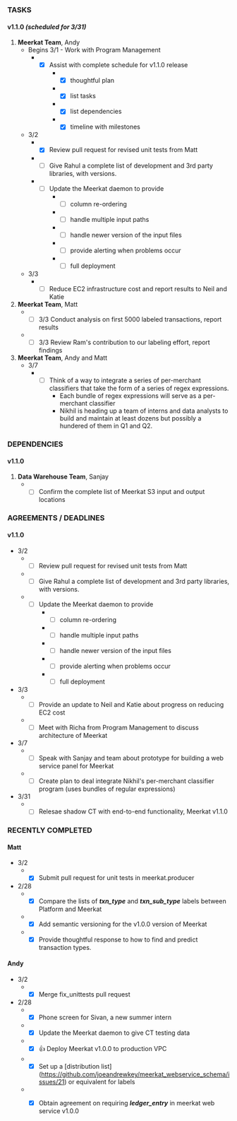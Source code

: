 ### TASKS
#### v1.1.0 *(scheduled for 3/31)*
1.  **Meerkat Team**, Andy
	* Begins 3/1 - Work with Program Management
		* - [x] Assist with complete schedule for v1.1.0 release
			* - [x] thoughtful plan
			* - [x] list tasks
			* - [x] list dependencies
			* - [x] timeline with milestones
	* 3/2 
		* - [x] Review pull request for revised unit tests from Matt
		* - [ ] Give Rahul a complete list of development and 3rd party libraries, with versions.
		* - [ ] Update the Meerkat daemon to provide
			* - [ ] column re-ordering
			* - [ ] handle multiple input paths
			* - [ ] handle newer version of the input files
			* - [ ] provide alerting when problems occur
			* - [ ] full deployment
	* 3/3
		* - [ ] Reduce EC2 infrastructure cost and report results to Neil and Katie		
2.  **Meerkat Team**, Matt
	* - [ ] 3/3 Conduct analysis on first 5000 labeled transactions, report results
	* - [ ] 3/3 Review Ram's contribution to our labeling effort, report findings
3.  **Meerkat Team**, Andy and Matt
	* 3/7
		* - [ ] Think of a way to integrate a series of per-merchant classifiers that take the form of a series of regex expressions.
			* Each bundle of regex expressions will serve as a per-merchant classifier
			* Nikhil is heading up a team of interns and data analysts to build and maintain at least dozens but possibly a hundered of them in Q1 and Q2.

### DEPENDENCIES
#### v1.1.0
1. **Data Warehouse Team**, Sanjay
	* - [ ] Confirm the complete list of Meerkat S3 input and output locations

### AGREEMENTS / DEADLINES
#### v1.1.0
* 3/2 
	* - [ ] Review pull request for revised unit tests from Matt
	* - [ ] Give Rahul a complete list of development and 3rd party libraries, with versions.
	* - [ ] Update the Meerkat daemon to provide
		* - [ ] column re-ordering
		* - [ ] handle multiple input paths
		* - [ ] handle newer version of the input files
		* - [ ] provide alerting when problems occur
		* - [ ] full deployment
* 3/3
	* - [ ] Provide an update to Neil and Katie about progress on reducing EC2 cost
	* - [ ] Meet with Richa from Program Management to discuss architecture of Meerkat
* 3/7
	* - [ ] Speak with Sanjay and team about prototype for building a web service panel for Meerkat
	* - [ ] Create plan to deal integrate Nikhil's per-merchant classifier program (uses bundles of regular expressions)
* 3/31
	* - [ ] Relesae shadow CT with end-to-end functionality, Meerkat v1.1.0

### RECENTLY COMPLETED
#### Matt
* 3/2
	* - [x] Submit pull request for unit tests in meerkat.producer
* 2/28
	* - [x] Compare the lists of ***txn_type*** and ***txn_sub_type*** labels between Platform and Meerkat
	* - [x] Add semantic versioning for the v1.0.0 version of Meerkat
	* - [x] Provide thoughtful response to how to find and predict transaction types.

#### Andy
* 3/2
	* - [x] Merge fix_unittests pull request 
* 2/28
	* - [x] Phone screen for Sivan, a new summer intern
	* - [x] Update the Meerkat daemon to give CT testing data
	* - [x] :+1: Deploy Meerkat v1.0.0 to production VPC 
	* - [x] Set up a [distribution list] (https://github.com/joeandrewkey/meerkat_webservice_schema/issues/21) or equivalent for labels
	* - [x] Obtain agreement on requiring ***ledger_entry*** in meerkat web service v1.0.0

